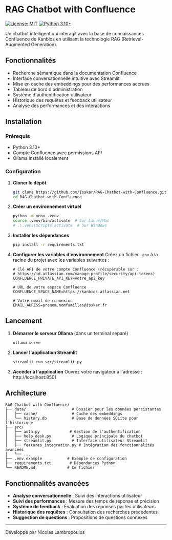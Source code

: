 # RAG Chatbot with Confluence

[![License: MIT](https://img.shields.io/badge/License-MIT-yellow.svg)](https://opensource.org/licenses/MIT)
[![Python 3.10+](https://img.shields.io/badge/Python-3.10%2B-blue.svg)](https://www.python.org/downloads/)

Un chatbot intelligent qui interagit avec la base de connaissances Confluence de Kanbios en utilisant la technologie RAG (Retrieval-Augmented Generation).

## Fonctionnalités

- Recherche sémantique dans la documentation Confluence
- Interface conversationnelle intuitive avec Streamlit
- Mise en cache des embeddings pour des performances accrues
- Tableau de bord d'administration
- Système d'authentification utilisateur
- Historique des requêtes et feedback utilisateur
- Analyse des performances et des interactions

## Installation

### Prérequis
- Python 3.10+
- Compte Confluence avec permissions API
- Ollama installé localement

### Configuration

1. **Cloner le dépôt**
   ```bash
   git clone https://github.com/Isskar/RAG-Chatbot-with-Confluence.git
   cd RAG-Chatbot-with-Confluence
   ```

2. **Créer un environnement virtuel**
   ```bash
   python -m venv .venv
   source .venv/bin/activate  # Sur Linux/Mac
   # .\.venv\Scripts\activate  # Sur Windows
   ```

3. **Installer les dépendances**
   ```bash
   pip install -r requirements.txt
   ```

4. **Configurer les variables d'environnement**
   Créez un fichier `.env` à la racine du projet avec les variables suivantes :
   ```env
   # Clé API de votre compte Confluence (récupérable sur :
   # https://id.atlassian.com/manage-profile/security/api-tokens)
   CONFLUENCE_PRIVATE_API_KEY=votre_api_key
   
   # URL de votre espace Confluence
   CONFLUENCE_SPACE_NAME=https://kanbios.atlassian.net
   
   # Votre email de connexion
   EMAIL_ADRESS=prenom.nomfamilles@isskar.fr
   ```

## Lancement

1. **Démarrer le serveur Ollama** (dans un terminal séparé)
   ```bash
   ollama serve
   ```

2. **Lancer l'application Streamlit**
   ```bash
   streamlit run src/streamlit.py
   ```

3. **Accéder à l'application**
   Ouvrez votre navigateur à l'adresse : http://localhost:8501

## Architecture

```
RAG-Chatbot-with-Confluence/
├── data/                    # Dossier pour les données persistantes
│   ├── cache/               # Cache des embeddings
│   └── history.db           # Base de données SQLite pour l'historique
├── src/
│   ├── auth.py             # Gestion de l'authentification
│   ├── help_desk.py         # Logique principale du chatbot
│   ├── streamlit.py         # Interface utilisateur Streamlit
│   ├── features_integration.py # Intégration des fonctionnalités avancées
│   └── ...
├── .env.example           # Exemple de configuration
├── requirements.txt        # Dépendances Python
└── README.md              # Ce fichier
```

## Fonctionnalités avancées

- **Analyse conversationnelle** : Suivi des interactions utilisateur
- **Suivi des performances** : Mesure des temps de réponse et précision
- **Système de feedback** : Évaluation des réponses par les utilisateurs
- **Historique des requêtes** : Consultation des recherches précédentes
- **Suggestion de questions** : Propositions de questions connexes

---

Développé par Nicolas Lambropoulos
